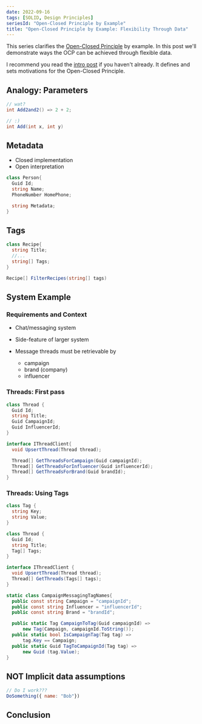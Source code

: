 ```yaml
---
date: 2022-09-16
tags: [SOLID, Design Principles]
seriesId: "Open-Closed Principle by Example"
title: "Open-Closed Principle by Example: Flexibility Through Data"
---
```


This series clarifies the [Open-Closed Principle](https://en.wikipedia.org/wiki/Open%E2%80%93closed_principle) by example. In this post we'll demonstrate ways the OCP can be achieved through flexible data. 
<!--more-->

I recommend you read the [intro post](./2022-09-16-0-Intro.md) if you haven't already. It defines and sets motivations for the Open-Closed Principle.

## Analogy: Parameters

```cs
// wat?
int Add2and2() => 2 + 2;

// :)
int Add(int x, int y)
```


##  Metadata

- Closed implementation
- Open interpretation
<!-- need to define loose shape, but leave interpretation to caller -->

```cs
class Person{
  Guid Id;
  string Name;
  PhoneNumber HomePhone;

  string Metadata;
}
```


## Tags

<!-- 
- still metadata
- slightly stronger contract allows additional behavior
- also filter, sort, group
 -->

```cs
class Recipe{
  string Title;
  //...
  string[] Tags;
}

Recipe[] FilterRecipes(string[] tags)
```

## System Example

### Requirements and Context
<!-- __class: lead invert -->
- Chat/messaging system
- Side-feature of larger system

- Message threads must be retrievable by 
  - campaign
  - brand (company)
  - influencer


### Threads: First pass

```cs
class Thread {
  Guid Id;
  string Title;
  Guid CampaignId;
  Guid InfluencerId;
}

interface IThreadClient{
  void UpsertThread(Thread thread);

  Thread[] GetThreadsForCampaign(Guid campaignId);
  Thread[] GetThreadsForInfluencer(Guid influencerId);
  Thread[] GetThreadsForBrand(Guid brandId);
}
```


### Threads: Using Tags

```cs
class Tag {
  string Key;
  string Value;
}

class Thread {
  Guid Id;
  string Title;
  Tag[] Tags;
}

interface IThreadClient {
  void UpsertThread(Thread thread);
  Thread[] GetThreads(Tags[] tags);
}
```

```cs
static class CampaignMessagingTagNames{
  public const string Campaign = "campaignId";
  public const string Influencer = "influencerId";
  public const string Brand = "brandId";

  public static Tag CampaignToTag(Guid campaignId) =>
      new Tag(Campaign, campaignId.ToString());
  public static bool IsCampaignTag(Tag tag) =>
      tag.Key == Campaign;
  public static Guid TagToCampaignId(Tag tag) =>
      new Guid (tag.Value);
}
```

## NOT Implicit data assumptions

```js
// Do I work???
DoSomething({ name: "Bob"})
```


## Conclusion
